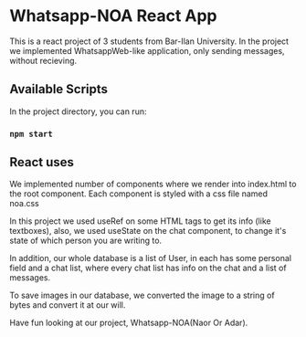 # Whatsapp-NOA React App

This is a react project of 3 students from Bar-Ilan University. 
In the project we implemented WhatsappWeb-like application, only sending messages, without recieving.

## Available Scripts

In the project directory, you can run:

### `npm start`

## React uses
We implemented number of components where we render into index.html to the root component. Each component is styled
with a css file named noa.css

In this project we used useRef on some HTML tags to get its info (like textboxes),
also, we used useState on the chat component, to change it's state of which person you are writing to.

In addition, our whole database is a list of User, in each has some personal field and a chat list, where every
chat list has info on the chat and a list of messages.

To save images in our database, we converted the image to a string of bytes and convert it at our will.

Have fun looking at our project, Whatsapp-NOA(Naor Or Adar).
